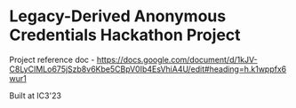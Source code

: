 # Legacy-Derived Anonymous Credentials Hackathon Project

Project reference doc - https://docs.google.com/document/d/1kJV-C8LyCIMLo675jSzb8v6Kbe5CBpV0Ib4EsVhiA4U/edit#heading=h.k1wppfx6wur1

Built at IC3'23
